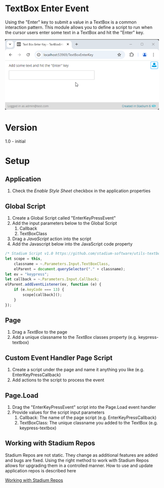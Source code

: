 # TextBox Enter Event

Using the "Enter" key to submit a value in a TextBox is a common interaction pattern. This module allows you to define a script to run when the cursor users enter some text in a TextBox and hit the "Enter" key. 

![](images/View.gif)

# Version
1.0 - initial

# Setup

## Application
1. Check the *Enable Style Sheet* checkbox in the application properties

## Global Script
1. Create a Global Script called "EnterKeyPressEvent"
2. Add the input parameters below to the Global Script
   1. Callback
   2. TextBoxClass
3. Drag a *JavaScript* action into the script
4. Add the Javascript below into the JavaScript code property
```javascript
/* Stadium Script v1.0 https://github.com/stadium-software/utils-textbox-enter-event */
let scope = this,
    classname = ~.Parameters.Input.TextBoxClass,
    elParent = document.querySelector("." + classname);
let ev = "keypress";
let callback = ~.Parameters.Input.Callback;
elParent.addEventListener(ev, function (e) {
    if (e.keyCode === 13) {
        scope[callback]();
    }
});
```

## Page
1. Drag a *TextBox* to the page
2. Add a unique classname to the *TextBox* classes property (e.g. keypress-textbox)

## Custom Event Handler Page Script
1. Create a script under the page and name it anything you like (e.g. EnterKeyPressCallback)
2. Add actions to the script to process the event

## Page.Load
1. Drag the "EnterKeyPressEvent" script into the Page.Load event handler
2. Provide values for the script input parameters
   1. Callback: The name of the page script (e.g. EnterKeyPressCallback)
   2. TextBoxClass: The unique classname you added to the TextBox (e.g. keypress-textbox)

## Working with Stadium Repos
Stadium Repos are not static. They change as additional features are added and bugs are fixed. Using the right method to work with Stadium Repos allows for upgrading them in a controlled manner. How to use and update application repos is described here 

[Working with Stadium Repos](https://github.com/stadium-software/samples-upgrading)